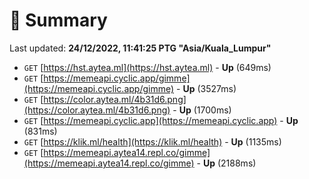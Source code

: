 # 📖 Summary
Last updated: **24/12/2022, 11:41:25 PTG "Asia/Kuala_Lumpur"**

- `GET` [https://hst.aytea.ml](https://hst.aytea.ml) - **Up** (649ms)
- `GET` [https://memeapi.cyclic.app/gimme](https://memeapi.cyclic.app/gimme) - **Up** (3527ms)
- `GET` [https://color.aytea.ml/4b31d6.png](https://color.aytea.ml/4b31d6.png) - **Up** (1700ms)
- `GET` [https://memeapi.cyclic.app](https://memeapi.cyclic.app) - **Up** (831ms)
- `GET` [https://klik.ml/health](https://klik.ml/health) - **Up** (1135ms)
- `GET` [https://memeapi.aytea14.repl.co/gimme](https://memeapi.aytea14.repl.co/gimme) - **Up** (2188ms)
